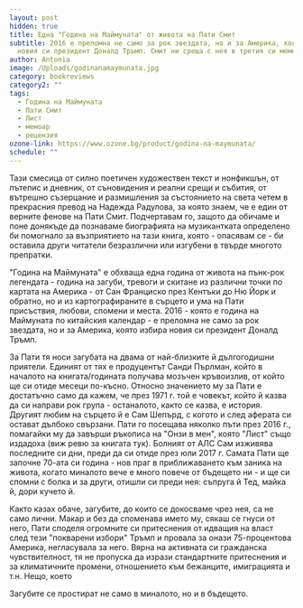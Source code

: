 ```yaml
---
layout: post
hidden: true
title: Една "Година на Маймуната" от живота на Пати Смит
subtitle: 2016 е преломна не само за рок звездата, но и за Америка, която избира
  новия си президент Доналд Тръмп. Смит ни среща с нея в третия си мемоар
author: Antonia
image: /Uploads/godinanamaymunata.jpg
category: bookreviews
category2: ""
tags:
  - Година на Маймуната
  - Пати Смит
  - Лист
  - мемоар
  - рецензия
ozone-link: https://www.ozone.bg/product/godina-na-maymunata/
schedule: ""
---
```

Тази смесица от силно поетичен художествен текст и нонфикшън, от пътепис и дневник, от съновидения и реални срещи и събития, от вътрешно съзерцание и размишления за състоянието на света четем в прекрасния превод на Надежда Радулова, за която знаем, че е един от верните фенове на Пати Смит. Подчертавам го, защото да обичаме и поне донякъде да познаваме биографията на музикантката определено би помогнало за възприятието на тази книга, която - опасявам се - би оставила други читатели безразлични или изгубени в твърде многото препратки. 

"Година на Маймуната" е обхваща една година от живота на пънк-рок легендата - година на загуби, тревоги и скитане из различни точки по картата на Америка - от Сан Франциско през Кентъки до Ню Йорк и обратно, но и из картографираните в сърцето и ума на Пати присъствия, любови, спомени и места. 2016 - която е година на Маймуната по китайския календар - е преломна не само за рок звездата, но и за Америка, която избира новия си президент Доналд Тръмп. 

За Пати тя носи загубата на двама от най-близките й дългогодишни приятели. Единият от тях е продуцентът Санди Пърлман, който в началото на книгата/годината получава мозъчен кръвоизлив, от който ще си отиде месеци по-късно. Относно значението му за Пати е достатъчно само да кажем, че през 1971 г. той е човекът, който й казва да си направи рок група - останалото, както се казва, е история. Другият любим на сърцето й е Сам Шепърд, с когото и след аферата си остават дълбоко свързани. Пати го посещава няколко пъти през 2016 г., помагайки му да завърши ръкописа на "Онзи в мен", която "Лист" също издадоха (виж ревю за книгата тук). Болният от АЛС Сам изживява последните си дни, преди да си отиде през юли 2017 г. Самата Пати ще започне 70-ата си година - нов праг в приближаването към заника на живота, когато миналото вече е много повече от бъдещето ни - и ще си спомни с болка и за други, отишли си преди нея: съпруга й Тед, майка й, дори кучето й.

Както казах обаче, загубите, до които се докосваме чрез нея, са не само лични. Макар и без да споменава името му, сякаш се гнуси от него, Пати споделя огромните си притеснения от идващия на власт след тези "покварени избори" Тръмп и провала за онази 75-процентова Америка, негласувала за него. Вярна на активната си гражданска чувствителност, тя не пропуска да изрази стандартните притеснения и за климатичните промени, отношението към бежанците, имиграцията и т.н. Нещо, което  

Загубите се простират не само в миналото, но и в бъдещето.